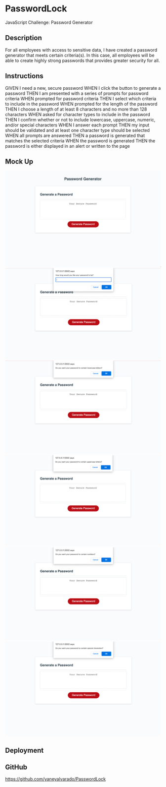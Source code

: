 # PasswordLock
JavaScript Challenge: Password Generator

## Description
For all employees with access to sensitive data, I have created a password generator that meets certain criteria(s). In this case, all employees will be able to create highly strong passwords that provides
greater security for all. 


## Instructions
GIVEN I need a new, secure password
WHEN I click the button to generate a password
THEN I am presented with a series of prompts for password criteria
WHEN prompted for password criteria
THEN I select which criteria to include in the password
WHEN prompted for the length of the password
THEN I choose a length of at least 8 characters and no more than 128 characters
WHEN asked for character types to include in the password
THEN I confirm whether or not to include lowercase, uppercase, numeric, and/or special characters
WHEN I answer each prompt
THEN my input should be validated and at least one character type should be selected
WHEN all prompts are answered
THEN a password is generated that matches the selected criteria
WHEN the password is generated
THEN the password is either displayed in an alert or written to the page

## Mock Up

![passwordgenerator](./assets/passwordgenerator.png)
![passwordgenerator](./assets/passwordlength.png)
![passwordgenerator](./assets/passwordlowercase.png)
![passwordgenerator](./assets/passworduppercase.png)
![passwordgenerator](./assets/passwordnumbers.png)
![passwordgenerator](./assets/passwordspecialcharacters.png)

## Deployment

## GitHub
https://github.com/yaneyalvarado/PasswordLock
